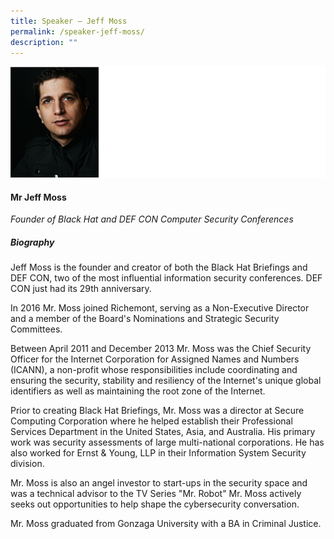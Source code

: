 ```yaml
---
title: Speaker – Jeff Moss
permalink: /speaker-jeff-moss/
description: ""
---
```

![](/images/Speakers/Jeff%20Moss.jpg)

#### **Mr Jeff Moss**

*Founder of Black Hat and DEF CON Computer Security Conferences*  

##### **Biography**
Jeff Moss is the founder and creator of both the Black Hat Briefings and DEF CON, two of the most influential information security conferences. DEF CON just had its 29th anniversary.

In 2016 Mr. Moss joined Richemont, serving as a Non-Executive Director and a member of the Board's Nominations and Strategic Security Committees. 

Between April 2011 and December 2013 Mr. Moss was the Chief Security Officer for the Internet Corporation for Assigned Names and Numbers (ICANN), a non-profit whose responsibilities include coordinating and ensuring the security, stability and resiliency of the Internet's unique global identifiers as well as maintaining the root zone of the Internet.

Prior to creating Black Hat Briefings, Mr. Moss was a director at Secure Computing Corporation where he helped establish their Professional Services Department in the United States, Asia, and Australia. His primary work was security assessments of large multi-national corporations. He has also worked for Ernst & Young, LLP in their Information System Security division. 

Mr. Moss is also an angel investor to start-ups in the security space and was a technical advisor to the TV Series "Mr. Robot" Mr. Moss actively seeks out opportunities to help shape the cybersecurity conversation. 

Mr. Moss graduated from Gonzaga University with a BA in Criminal Justice.
